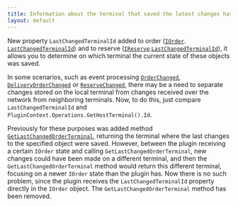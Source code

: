 ```yaml
---
title: Information about the terminal that saved the latest changes has been added to orders and reserves
layout: default
---
```


New property `LastChangedTerminalId` added to order ([`IOrder`](https://syrve.github.io/front.api.sdk/v7/html/T_Resto_Front_Api_Data_Orders_IOrder.htm). [`LastChangedTerminalId`](https://syrve.github.io/front.api.sdk/v7/html/P_Resto_Front_Api_Data_Orders_IOrder_LastChangedTerminalId.htm)) and to reserve ([`IReserve`](https://syrve.github.io/front.api.sdk/v7/html/T_Resto_Front_Api_Data_Brd_IReserve.htm).[`LastChangedTerminalId`](https://syrve.github.io/front.api.sdk/v7/html/P_Resto_Front_Api_Data_Brd_IReserve_LastChangedTerminalId.htm)), it allows you to determine on which terminal the current state of these objects was saved.

In some scenarios, such as event processing [`OrderChanged`](https://syrve.github.io/front.api.sdk/v7/html/P_Resto_Front_Api_INotificationService_OrderChanged.htm), [`DeliveryOrderChanged`](https://syrve.github.io/front.api.sdk/v7/html/P_Resto_Front_Api_INotificationService_DeliveryOrderChanged.htm) or [`ReserveChanged`](https://syrve.github.io/front.api.sdk/v7/html/P_Resto_Front_Api_INotificationService_ReserveChanged.htm), there may be a need to separate changes stored on the local terminal from changes received over the network from neighboring terminals. Now, to do this, just compare `LastChangedTerminalId` and `PluginContext.Operations.GetHostTerminal().Id`. 

Previously for these purposes was added method [`GetLastChangedOrderTerminal`](https://syrve.github.io/front.api.sdk/v6/html/M_Resto_Front_Api_IOperationService_GetLastChangedOrderTerminal.htm), returning the terminal where the last changes to the specified object were saved. However, between the plugin receiving a certain `IOrder` state and calling `GetLastChangedOrderTerminal`, new changes could have been made on a different terminal, and then the `GetLastChangedOrderTerminal` method would return this different terminal, focusing on a newer `IOrder` state than the plugin has. Now there is no such problem, since the plugin receives the `LastChangedTerminalId` property directly in the `IOrder` object. The `GetLastChangedOrderTerminal` method has been removed.